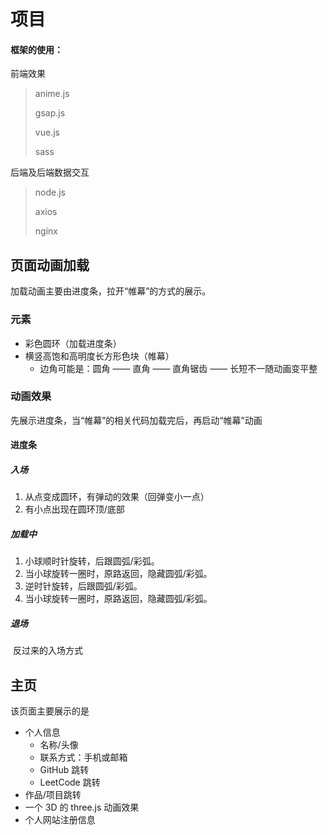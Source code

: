 # 项目

#### 框架的使用：

前端效果

> anime.js
>
> gsap.js
>
> vue.js
>
> sass

后端及后端数据交互

> node.js
>
> axios
>
> nginx



## 页面动画加载

加载动画主要由进度条，拉开“帷幕”的方式的展示。

### 元素

- 彩色圆环（加载进度条）
- 横竖高饱和高明度长方形色块（帷幕）
  - 边角可能是：圆角 —— 直角  —— 直角锯齿 —— 长短不一随动画变平整

### 动画效果

先展示进度条，当“帷幕”的相关代码加载完后，再启动“帷幕”动画

#### 进度条

##### 入场

1. 从点变成圆环，有弹动的效果（回弹变小一点）
2. 有小点出现在圆环顶/底部

##### 加载中

1. 小球顺时针旋转，后跟圆弧/彩弧。
2. 当小球旋转一圈时，原路返回，隐藏圆弧/彩弧。
3. 逆时针旋转，后跟圆弧/彩弧。
4. 当小球旋转一圈时，原路返回，隐藏圆弧/彩弧。

##### 退场

​	反过来的入场方式



## 主页

该页面主要展示的是

- 个人信息
  - 名称/头像
  - 联系方式：手机或邮箱
  - GitHub 跳转
  - LeetCode 跳转
- 作品/项目跳转
- 一个 3D 的 three.js 动画效果
- 个人网站注册信息